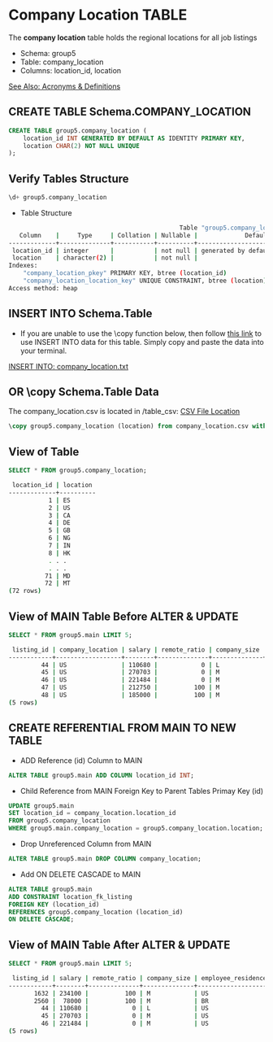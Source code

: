 # Company Location TABLE

The **company location** table holds the regional locations for all job listings

- Schema: group5
- Table: company_location
- Columns: location_id, location

[See Also: Acronyms & Definitions](../definitions/TABLE_OF_DEFINITIONS.md)

## CREATE TABLE Schema.COMPANY_LOCATION

```sql
CREATE TABLE group5.company_location (
	location_id INT GENERATED BY DEFAULT AS IDENTITY PRIMARY KEY,
	location CHAR(2) NOT NULL UNIQUE
);

```

## Verify Tables Structure

```sql
\d+ group5.company_location
```

- Table Structure

```bash
                                               Table "group5.company_location"
   Column    |     Type     | Collation | Nullable |             Default              | Storage  | Stats target | Description
-------------+--------------+-----------+----------+----------------------------------+----------+--------------+-------------
 location_id | integer      |           | not null | generated by default as identity | plain    |              |
 location    | character(2) |           | not null |                                  | extended |              |
Indexes:
    "company_location_pkey" PRIMARY KEY, btree (location_id)
    "company_location_location_key" UNIQUE CONSTRAINT, btree (location)
Access method: heap
```

## INSERT INTO Schema.Table

- If you are unable to use the \copy function below, then follow [this link](../table_csv/company_location.txt) to use INSERT INTO data for this table. Simply copy and paste the data into your terminal.

[INSERT INTO: company_location.txt](../table_csv/company_location.txt)

## OR \copy Schema.Table Data

The company_location.csv is located in /table_csv: [CSV File Location](../table_csv/company_location.csv)

```sql
\copy group5.company_location (location) from company_location.csv with csv header;
```

## View of Table

```sql
SELECT * FROM group5.company_location;
```

```bash
 location_id | location
-------------+----------
           1 | ES
           2 | US
           3 | CA
           4 | DE
           5 | GB
           6 | NG
           7 | IN
           8 | HK
           . . .
           . . .
          71 | MD
          72 | MT
(72 rows)
```

## View of MAIN Table Before ALTER & UPDATE

```sql
SELECT * FROM group5.main LIMIT 5;
```

```bash
 listing_id | company_location | salary | remote_ratio | company_size | employee_residence |     job_title     | employment_type | experience_id | work_year_id
------------+------------------+--------+--------------+--------------+--------------------+-------------------+-----------------+---------------+--------------
         44 | US               | 110680 |            0 | L            | US                 | Applied Scientist | FT              |             3 |            1
         45 | US               | 270703 |            0 | M            | US                 | Data Engineer     | FT              |             1 |            1
         46 | US               | 221484 |            0 | M            | US                 | Data Engineer     | FT              |             1 |            1
         47 | US               | 212750 |          100 | M            | US                 | Data Scientist    | FT              |             1 |            1
         48 | US               | 185000 |          100 | M            | US                 | Data Scientist    | FT              |             1 |            1
(5 rows)
```

## CREATE REFERENTIAL FROM MAIN TO NEW TABLE

- ADD Reference (id) Column to MAIN

```sql
ALTER TABLE group5.main ADD COLUMN location_id INT;
```

- Child Reference from MAIN Foreign Key to Parent Tables Primay Key (id)

```sql
UPDATE group5.main
SET location_id = company_location.location_id
FROM group5.company_location
WHERE group5.main.company_location = group5.company_location.location;

```

- Drop Unreferenced Column from MAIN

```sql
ALTER TABLE group5.main DROP COLUMN company_location;
```

- Add ON DELETE CASCADE to MAIN

```sql
ALTER TABLE group5.main
ADD CONSTRAINT location_fk_listing
FOREIGN KEY (location_id)
REFERENCES group5.company_location (location_id)
ON DELETE CASCADE;

```

## View of MAIN Table After ALTER & UPDATE

```sql
SELECT * FROM group5.main LIMIT 5;
```

```bash
 listing_id | salary | remote_ratio | company_size | employee_residence |     job_title     | employment_type | experience_id | work_year_id | location_id
------------+--------+--------------+--------------+--------------------+-------------------+-----------------+---------------+--------------+-------------
       1632 | 234100 |          100 | M            | US                 | ML Engineer       | FT              |             1 |            1 |           2
       2560 |  78000 |          100 | M            | BR                 | BI Analyst        | FT              |             2 |            2 |          24
         44 | 110680 |            0 | L            | US                 | Applied Scientist | FT              |             3 |            1 |           2
         45 | 270703 |            0 | M            | US                 | Data Engineer     | FT              |             1 |            1 |           2
         46 | 221484 |            0 | M            | US                 | Data Engineer     | FT              |             1 |            1 |           2
(5 rows)
```
